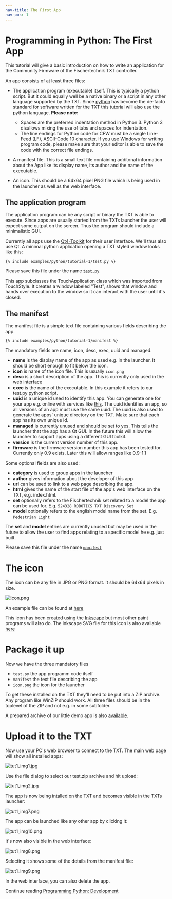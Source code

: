 ```yaml
---
nav-title: The First App
nav-pos: 1
---
```

# Programming in Python: The First App

This tutorial will give a basic introduction on how to write an application
for the Community Firmware of the Fischertechnik TXT controller.

An app consists of at least three files:

 * The application program (executable) itself. This is typically a
   python script. But it could equally well be a native binary or a
   script in any other language supported by the TXT. Since
   [python](https://www.python.org) has become the de-facto standard
   for software written for the TXT this tutorial will also use the
   python language.
   **Please note:**
   * Spaces are the preferred indentation method in Python 3. Python 3 disallows mixing the use of tabs and spaces for indentation.
   * The line endings for Python code for CFW must be a single Line-Feed (LF), ASCII-Code 10 character. If you use Windows for writing program code, please make sure that your editor is able to save the code with the correct file endings.

 * A manifest file. This is a small text file containing additonal
   information about the App like its display name, its author and the
   name of the executable.

 * An icon. This should be a 64x64 pixel PNG file which is being used
   in the launcher as well as the web interface.

## The application program

The application program can be any script or binary the TXT is able to
execute. Since apps are usually started from the TXTs launcher the
user will expect some output on the screen. Thus the program should include
a minimalistic GUI.

Currently all apps use the [Qt4-Toolkit](http://www.qt.io/) for their user
interface. We'll thus also use Qt. A minimal python application opening
a TXT styled window looks like this:

```
{% include examples/python/tutorial-1/test.py %}
```

Please save this file under the name [`test.py`](../../../media/examples/python/tutorial-1/test.py)

This app subclasses the TouchApplication class which was imported from
TouchStyle. It creates a window labeled "Test", shows that window and
hands over execution to the window so it can interact with the user
until it's closed.

## The manifest

The manifest file is a simple text file containing various fields
describing the app.

```
{% include examples/python/tutorial-1/manifest %}
```

The mandatory fields are name, icon, desc, exec, uuid and managed.

 * **name** is the display name of the app as used e.g. in the
   launcher. It should be short enough to fit below the icon.
 * **icon** is name of the icon file. This is usually `icon.png`
 * **desc** is a short description of the app. This is currently
   only used in the web interface
 * **exec** is the name of the executable. In this example it refers
   to our test.py python script.
 * **uuid** is a unique id used to identify this app. You can generate
   one for your app e.g. online with services like [this](https://www.famkruithof.net/uuid/uuidgen). The uuid identifies an app, so all versions of an app must use the same uuid. The uuid is also used to generate the apps' unique directory on the TXT. Make sure that each app has its own unique id.
 * **managed** is currently unused and should be set to yes. This tells
   the launcher that the app has a Qt GUI. In the future this will
   allow the launcher to support apps using a different GUI toolkit.
 * **version** is the current version number of this app.
 * **firmware** is the firmware version number this app has been tested for. Currently only 0.9 exists. Later this will allow ranges like 0.9-1.1

Some optional fields are also used:

 * **category** is used to group apps in the launcher
 * **author** gives information about the developer of this app
 * **url** can be used to link to a web page describing the app.
  * **html** gives the name of the start file of the app's web interface on the TXT, e.g. index.html.
 * **set** optionally refers to the Fischertechnik set related to a model the app can be used for. E.g. `524328 ROBOTICS TXT Discovery Set`
 * **model** optionally refers to the english model name from the set. E.g. `Pedestrian Light`

The **set** and **model** entries are currently unused but may be used in the future to allow the user to find apps relating to a specific model he e.g. just built.

Please save this file under the name [`manifest`](../../../media/examples/python/tutorial-1/manifest)

# The icon

The icon can be any file in JPG or PNG format. It should be 64x64 pixels in
size.

![icon.png](../../../en/programming/python/icon.png)

An example file can be found at [here](../../../en/programming/python/icon.png)

This icon has been created using the [Inkscape](https://inkscape.org/) but most other paint programs will also do. The inkscape SVG file for this icon is also available [here](https://raw.githubusercontent.com/ftCommunity/ftcommunity-apps/master/packages/app_tutorial_1/icon.svg)

# Package it up

Now we have the three mandatory files

 * `test.py` the app programm code itself
 * `manifest` the text file describing the app
 * `icon.png` the icon for the launcher

To get these installed on the TXT they'll need to be put into a ZIP
archive. Any program like WinZIP should work. All three files should be
in the toplevel of the ZIP and not e.g. in some subfolder.

A prepared archive of our little demo app is also [available](https://github.com/ftCommunity/ftcommunity-TXT/raw/44dd2e2903880e5927a188c49f623cbcc83e3a3e/docs/_includes/examples/python/tutorial-1/test.zip).

# Upload it to the TXT

Now use your PC's web browser to connect to the TXT. The main web page will
show all installed apps:

![tut1_img1.jpg](tut1_img1.jpg)

Use the file dialog to select our test.zip archive and hit upload:

![tut1_img2.jpg](tut1_img2.jpg)

The app is now being intalled on the TXT and becomes visible in the
TXTs launcher:

![tut1_img7.png](tut1_img7.png)

The app can be launched like any other app by clicking it:

![tut1_img10.png](tut1_img10.png)

It's now also visible in the web interface:

![tut1_img8.png](tut1_img8.png)

Selecting it shows some of the details from the manifest file:

![tut1_img9.png](tut1_img9.png)

In the web interface, you can also delete the app.

Continue reading [Programming Python: Development](tutorial-2.md)
